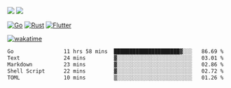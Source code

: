 [![](https://img.shields.io/badge/Windows_11-Pro-292e33?style=flat-square&logo=windows&logoColor=ffffff)](https://www.microsoft.com/en-us/windows/)
[![](https://img.shields.io/badge/macOS-Sequoia-292e33?style=flat-square&logo=apple&logoColor=ffffff)](https://www.apple.com/macbook-pro/) 

[![Go](https://img.shields.io/badge/-Go-DEA584?style=flat&logo=go&logoColor=000000)](https://golang.org/)
[![Rust](https://img.shields.io/badge/-Rust-DEA584?style=flat&logo=rust&logoColor=000000)](https://www.rust-lang.org)
[![Flutter](https://img.shields.io/badge/-Flutter-DEA584?style=flat&logo=flutter&logoColor=000000)](https://flutter.dev/)

[![wakatime](https://wakatime.com/badge/user/9bb0c784-91ca-4b5c-8e9c-b13ece0f7b09.svg)](https://wakatime.com/@9bb0c784-91ca-4b5c-8e9c-b13ece0f7b09)


<!--START_SECTION:waka-->

```txt
Go                11 hrs 58 mins  █████████████████████▓░░░   86.69 %
Text              24 mins         ▓░░░░░░░░░░░░░░░░░░░░░░░░   03.01 %
Markdown          23 mins         ▓░░░░░░░░░░░░░░░░░░░░░░░░   02.86 %
Shell Script      22 mins         ▓░░░░░░░░░░░░░░░░░░░░░░░░   02.72 %
TOML              10 mins         ▒░░░░░░░░░░░░░░░░░░░░░░░░   01.26 %
```

<!--END_SECTION:waka-->
